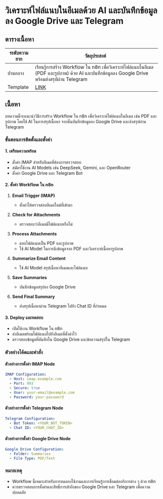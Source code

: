 # วิเคราะห์ไฟล์แนบในอีเมลด้วย AI และบันทึกข้อมูลลง Google Drive และ Telegram

## ตารางเนื้อหา
| ระดับความยาก | วัตถุประสงค์ |
|---------------|----------------|
| ปานกลาง      | เรียนรู้การสร้าง Workflow ใน n8n เพื่อวิเคราะห์ไฟล์แนบในอีเมล (PDF และรูปภาพ) ด้วย AI และบันทึกข้อมูลลง Google Drive พร้อมส่งสรุปผ่าน Telegram |
| Template      | [LINK](https://n8n.io/workflows/3169-ai-email-analyzer-process-pdfs-images-and-save-to-google-drive-telegram/) |

## เนื้อหา
บทความนี้จะแนะนำวิธีการสร้าง Workflow ใน n8n เพื่อวิเคราะห์ไฟล์แนบในอีเมล เช่น PDF และรูปภาพ โดยใช้ AI ในการสรุปเนื้อหา จากนั้นบันทึกข้อมูลลง Google Drive และส่งสรุปผ่าน Telegram

### ขั้นตอนการติดตั้งและตั้งค่า

#### 1. เตรียมความพร้อม
- ตั้งค่า IMAP สำหรับอีเมลที่ต้องการตรวจสอบ
- สมัครใช้งาน AI Models เช่น DeepSeek, Gemini, และ OpenRouter
- ตั้งค่า Google Drive และ Telegram Bot

#### 2. ตั้งค่า Workflow ใน n8n
1. **Email Trigger (IMAP)**
   - ตั้งค่าให้ตรวจสอบอีเมลใหม่ที่เข้ามา

2. **Check for Attachments**
   - ตรวจสอบว่าอีเมลมีไฟล์แนบหรือไม่

3. **Process Attachments**
   - แยกไฟล์แนบเป็น PDF และรูปภาพ
   - ใช้ AI Model ในการดึงข้อมูลจาก PDF และวิเคราะห์เนื้อหารูปภาพ

4. **Summarize Email Content**
   - ใช้ AI Model สรุปเนื้อหาอีเมลและไฟล์แนบ

5. **Save Summaries**
   - บันทึกข้อมูลสรุปลง Google Drive

6. **Send Final Summary**
   - ส่งสรุปเนื้อหาผ่าน Telegram ไปยัง Chat ID ที่กำหนด

#### 3. Deploy และทดสอบ
- เปิดใช้งาน Workflow ใน n8n
- ส่งอีเมลพร้อมไฟล์แนบไปยังอีเมลที่ตั้งค่าไว้
- ตรวจสอบข้อมูลที่บันทึกใน Google Drive และข้อความสรุปใน Telegram

### ตัวอย่างโค้ดและคำสั่ง

#### ตัวอย่างการตั้งค่า IMAP Node
```yaml
IMAP Configuration:
  - Host: imap.example.com
  - Port: 993
  - Secure: true
  - User: your-email@example.com
  - Password: your-password
```

#### ตัวอย่างการตั้งค่า Telegram Node
```yaml
Telegram Configuration:
  - Bot Token: <YOUR_BOT_TOKEN>
  - Chat ID: <YOUR_CHAT_ID>
```

#### ตัวอย่างการตั้งค่า Google Drive Node
```yaml
Google Drive Configuration:
  - Folder: Summaries
  - File Type: PDF/Text
```

### หมายเหตุ
- Workflow นี้เหมาะสำหรับการทดลองใช้งานและการเรียนรู้การเชื่อมต่อบริการต่าง ๆ ด้วย n8n
- ควรตรวจสอบการตั้งค่าและสิทธิ์การเข้าถึงของ Google Drive และ Telegram เพื่อความปลอดภัย